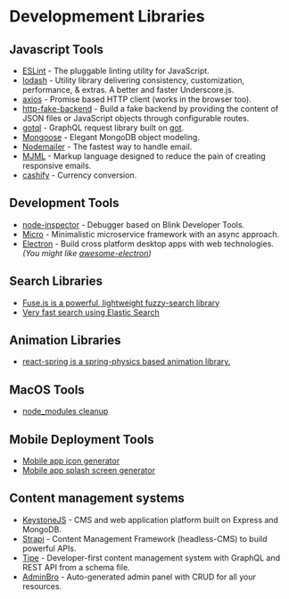 # Developmement Libraries

## Javascript Tools

- [ESLint](https://github.com/eslint/eslint) - The pluggable linting utility for JavaScript.
- [lodash](https://github.com/lodash/lodash) - Utility library delivering consistency, customization, performance, & extras. A better and faster Underscore.js.
- [axios](https://github.com/mzabriskie/axios) - Promise based HTTP client (works in the browser too).
- [http-fake-backend](https://github.com/micromata/http-fake-backend) - Build a fake backend by providing the content of JSON files or JavaScript objects through configurable routes.
- [gotql](https://github.com/khaosdoctor/gotql) - GraphQL request library built on [got](https://github.com/sindresorhus/got).
- [Mongoose](https://github.com/Automattic/mongoose) - Elegant MongoDB object modeling.
- [Nodemailer](https://github.com/andris9/Nodemailer) - The fastest way to handle email.
- [MJML](https://github.com/mjmlio/mjml) - Markup language designed to reduce the pain of creating responsive emails.
- [cashify](https://github.com/xxczaki/cashify) - Currency conversion.


## Development Tools
- [node-inspector](https://github.com/node-inspector/node-inspector) - Debugger based on Blink Developer Tools.
- [Micro](https://github.com/zeit/micro) - Minimalistic microservice framework with an async approach.
- [Electron](https://github.com/atom/electron) - Build cross platform desktop apps with web technologies. *(You might like [awesome-electron](https://github.com/sindresorhus/awesome-electron))*

## Search Libraries

- [Fuse.js is a powerful, lightweight fuzzy-search library](https://fusejs.io/)
- [Very fast search using Elastic Search](https://github.com/appbaseio/reactivesearch)

## Animation Libraries

- [react-spring is a spring-physics based animation library.](https://www.react-spring.io/)

## MacOS Tools

- [node_modules cleanup](https://github.com/voidcosmos/npkill)

## Mobile Deployment Tools

- [Mobile app icon generator](https://github.com/samverschueren/mobicon-cli)
- [Mobile app splash screen generator](https://github.com/samverschueren/mobisplash-cli)

## Content management systems

- [KeystoneJS](https://github.com/keystonejs/keystone) - CMS and web application platform built on Express and MongoDB.
- [Strapi](https://github.com/strapi/strapi) - Content Management Framework (headless-CMS) to build powerful APIs.
- [Tipe](https://github.com/tipeio/tipe) - Developer-first content management system with GraphQL and REST API from a schema file.
- [AdminBro](https://github.com/SoftwareBrothers/admin-bro) - Auto-generated admin panel with CRUD for all your resources.

